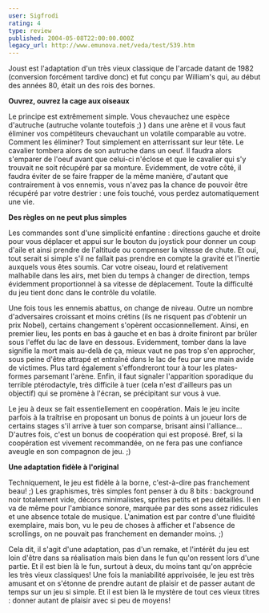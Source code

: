 ```yaml
---
user: Sigfrodi
rating: 4
type: review
published: 2004-05-08T22:00:00.000Z
legacy_url: http://www.emunova.net/veda/test/539.htm
---
```

Joust est l'adaptation d'un très vieux classique de l'arcade datant de 1982 (conversion forcément tardive donc) et fut conçu par William's qui, au début des années 80, était un des rois des bornes.  

  

**Ouvrez, ouvrez la cage aux oiseaux**  

  

Le principe est extrêmement simple. Vous chevauchez une espèce d'autruche (autruche volante toutefois ;) ) dans une arène et il vous faut éliminer vos compétiteurs chevauchant un volatile comparable au votre. Comment les éliminer? Tout simplement en atterrissant sur leur tête. Le cavalier tombera alors de son autruche dans un oeuf. Il faudra alors s'emparer de l'oeuf avant que celui-ci n'éclose et que le cavalier qui s'y trouvait ne soit récupéré par sa monture. Evidemment, de votre côté, il faudra éviter de se faire frapper de la même manière, d'autant que contrairement à vos ennemis, vous n'avez pas la chance de pouvoir être récupéré par votre destrier : une fois touché, vous perdez automatiquement une vie.  

  

**Des règles on ne peut plus simples**  

  

Les commandes sont d'une simplicité enfantine : directions gauche et droite pour vous déplacer et appui sur le bouton du joystick pour donner un coup d'aile et ainsi prendre de l'altitude ou compenser la vitesse de chute. Et oui, tout serait si simple s'il ne fallait pas prendre en compte la gravité et l'inertie auxquels vous êtes soumis. Car votre oiseau, lourd et relativement malhabile dans les airs, met bien du temps à changer de direction, temps évidemment proportionnel à sa vitesse de déplacement. Toute la difficulté du jeu tient donc dans le contrôle du volatile.  

  

Une fois tous les ennemis abattus, on change de niveau. Outre un nombre d'adversaires croissant et moins crétins (ils ne risquent pas d'obtenir un prix Nobel), certains changement s'opèrent occasionnellement. Ainsi, en premier lieu, les ponts en bas à gauche et en bas à droite finiront par brûler sous l'effet du lac de lave en dessous. Evidemment, tomber dans la lave signifie la mort mais au-delà de ça, mieux vaut ne pas trop s'en approcher, sous peine d'être attrapé et entraîné dans le lac de feu par une main avide de victimes. Plus tard également s'effondreront tour à tour les plates-formes parsemant l'arène. Enfin, il faut signaler l'apparition sporadique du terrible ptérodactyle, très difficile à tuer (cela n'est d'ailleurs pas un objectif) qui se promène à l'écran, se précipitant sur vous à vue.  

  

Le jeu à deux se fait essentiellement en coopération. Mais le jeu incite parfois à la traîtrise en proposant un bonus de points à un joueur lors de certains stages s'il arrive à tuer son comparse, brisant ainsi l'alliance... D'autres fois, c'est un bonus de coopération qui est proposé. Bref, si la coopération est vivement recommandée, on ne fera pas une confiance aveugle en son compagnon de jeu. ;)  

  

**Une adaptation fidèle à l'original**  

  

Techniquement, le jeu est fidèle à la borne, c'est-à-dire pas franchement beau! ;) Les graphismes, très simples font penser à du 8 bits : background noir totalement vide, décors minimalistes, sprites petits et peu détaillés. Il en va de même pour l'ambiance sonore, marquée par des sons assez ridicules et une absence totale de musique. L'animation est par contre d'une fluidité exemplaire, mais bon, vu le peu de choses à afficher et l'absence de scrollings, on ne pouvait pas franchement en demander moins. ;)  

  

Cela dit, il s'agit d'une adaptation, pas d'un remake, et l'intérêt du jeu est loin d'être dans sa réalisation mais bien dans le fun qu'on ressent lors d'une partie. Et il est bien là le fun, surtout à deux, du moins tant qu'on apprécie les très vieux classiques! Une fois la maniabilité apprivoisée, le jeu est très amusant et on s'étonne de prendre autant de plaisir et de passer autant de temps sur un jeu si simple. Et il est bien là le mystère de tout ces vieux titres : donner autant de plaisir avec si peu de moyens!